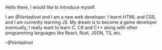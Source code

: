 Hello there, I would like to introduce myself.

I am *@Vertadivot* and I am a new web developer. I learnt HTML and CSS, and I am currently learning JS. 
My dream is to become a game developer eventually, I really want to learn C, C# and C++ along with other programming languages like React, Rust, JSON, TS, etc.

-*@Vertadivot*
